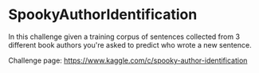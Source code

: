# SpookyAuthorIdentification

In this challenge given a training corpus of sentences collected from 3 different book authors you're asked to predict who wrote a new sentence.

Challenge page: https://www.kaggle.com/c/spooky-author-identification
